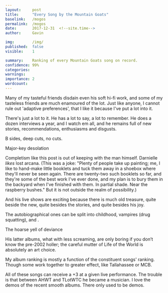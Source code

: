 ```yaml
---
layout:     post
title:      "Every Song by the Mountain Goats"
baselink:   /mogos
permalink:  /mogos
date:       2017-12-31  <!--site.time-->
author:     Gavin

img:        /img/
published:	false
visible: 	1

summary:    Ranking of every Mountain Goats song on record. 
confidence:	99%
categories: 
warnings:	
importance: 2
wordcount:		
---
```




Many of my tasteful friends disdain even his soft hi-fi work, and some of my tasteless friends are much enamoured of the lot. Just like anyone, I cannot rule out 'adaptive preferences', that I like it because I've put a lot into it.


There's just a lot to it. He has a lot to say, a lot to remember. He does a dozen interviews a year, and I watch em all, and he remains full of new stories, recommendations, enthusiasms and disgusts. 

B sides, deep cuts, no cuts.

Major-key desolation

Completism like this post is out of keeping with the man himself. Darnielle <i>likes</i> lost arcana. (This was a joke: "Plenty of people take up painting; me, I like to hand-make little booklets and tuck them away in a shoebox where they'll never be seen again. There are twenty-two such booklets so far, and they're some of the best work I've ever done, and my plan is to bury them in the backyard when I've finished with them. In partial shade. Near the raspberry bushes." But it is not outside the realm of possibility.)

And his live shows are exciting because there is much old treasure, quite beside the new, quite besides the stories, and quite besides his joy.

The autobiographical ones can be split into childhood, vampires (drug squatting), and .


The hoarse yell of deviance

His latter albums, what with less screaming, are only boring if you don’t know the pre-2002 holler; the careful mutter of Life of the World is absolutely an art choice.


My album ranking is mostly a function of the constituent songs' ranking. Though some work together to greater effect, like Tallahassee or MCB.

All of these songs can receive a +3 at a given live performance.
The trouble is that between AHWT and TLotWTC he became a musician. I love the demos of the recent smooth albums. There only used to be demos.






